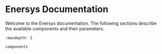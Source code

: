 # Enersys Documentation

Welcome to the Enersys documentation. The following sections describe the available components and their parameters.

```{toctree}
:maxdepth: 2

components
```
